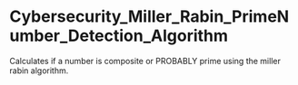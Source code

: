 # Cybersecurity_Miller_Rabin_PrimeNumber_Detection_Algorithm
Calculates if a number is composite or PROBABLY prime using the miller rabin algorithm.
